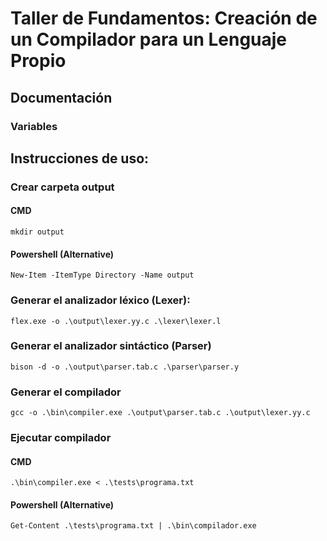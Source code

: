 # Taller de Fundamentos: Creación de un Compilador para un Lenguaje Propio

## Documentación

### Variables

## Instrucciones de uso:

### Crear carpeta output

#### CMD

```
mkdir output
```

#### Powershell (Alternative)

```
New-Item -ItemType Directory -Name output
```


### Generar el analizador léxico (Lexer): 

```
flex.exe -o .\output\lexer.yy.c .\lexer\lexer.l
```

### Generar el analizador sintáctico (Parser)

```
bison -d -o .\output\parser.tab.c .\parser\parser.y
```

### Generar el compilador

```
gcc -o .\bin\compiler.exe .\output\parser.tab.c .\output\lexer.yy.c
```

### Ejecutar compilador

#### CMD

```
.\bin\compiler.exe < .\tests\programa.txt
```

#### Powershell (Alternative)

```
Get-Content .\tests\programa.txt | .\bin\compilador.exe
```

